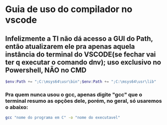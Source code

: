 # Guia de uso do compilador no vscode

## Infelizmente a TI não dá acesso a GUI do Path, então atualizarem ele pra apenas aquela instância do terminal do VSCODE(se fechar vai ter q executar o comando dnv); uso exclusivo no Powershell, NÃO no CMD

```powershell
$env:Path += ";C:\msys64\usr\bin";$env:Path += ";C:\msys64\usr\lib"
```
### Pra quem nunca usou o gcc, apenas digite "gcc" que o terminal resumo as opções dele, porém, no geral, só usaremos o abaixo:

```bash
gcc "nome do programa em C" -o "nome do executavel"
```


